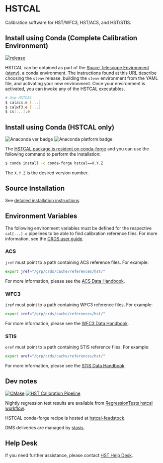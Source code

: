 # HSTCAL

Calibration software for HST/WFC3, HST/ACS, and HST/STIS.

## Install using Conda (Complete Calibration Environment)

[![release](https://img.shields.io/github/v/release/spacetelescope/stenv)](https://github.com/spacetelescope/stenv/releases)

HSTCAL can be obtained as part of the
[Space Telescope Environment (stenv)](https://stenv.readthedocs.io/en/latest/), 
a conda environment.  The instructions found at this URL describe 
choosing the ``stenv`` release, building the ``stenv``
environment from the YAML file, and activating your new environment. Once your environment
is activated, you can invoke any of the HSTCAL executables.

```bash
# Use HSTCAL
$ calacs.e [...]
$ calwf3.e [...]
$ cs[...].e
```

## Install using Conda (HSTCAL only)

![Anaconda ver badge](https://anaconda.org/conda-forge/hstcal/badges/version.svg)
![Anaconda platform badge](https://anaconda.org/conda-forge/hstcal/badges/platforms.svg)

The [HSTCAL package is resident on conda-forge](https://anaconda.org/conda-forge/hstcal)
and you can use the following command to perform the installation:

```bash
$ conda install -c conda-forge hstcal==X.Y.Z
```
The `X.Y.Z` is the desired version number.

## Source Installation

See [detailed installation instructions](INSTALL.md).

## Environment Variables

The following environment variables must be defined for the respective `cal[...].e` pipelines
to be able to find calibration reference files. For more information, see the
[CRDS user guide](https://hst-crds.stsci.edu/static/users_guide/index.html).

### ACS

`jref` must point to a path containing ACS reference files. For example:

```bash
export jref="/grp/crds/cache/references/hst/"
```

For more information, please see the [ACS Data Handbook](https://hst-docs.stsci.edu/acsdhb). 

### WFC3

`iref` must point to a path containing WFC3 reference files. For example:

```bash
export iref="/grp/crds/cache/references/hst/"
```

For more information, please see the [WFC3 Data Handbook](https://hst-docs.stsci.edu/wfc3dhb).

### STIS

`oref` must point to a path containing STIS reference files. For example:

```bash
export oref="/grp/crds/cache/references/hst/"
```

For more information, please see the [STIS Data Handbook](https://hst-docs.stsci.edu/stisdhb). 

## Dev notes

[![CMake](https://github.com/spacetelescope/hstcal/actions/workflows/cmake.yml/badge.svg?branch=main)](https://github.com/spacetelescope/hstcal/actions/workflows/cmake.yml)
[![HST Calibration Pipeline](https://github.com/spacetelescope/RegressionTests/actions/workflows/hstcal.yml/badge.svg?branch=main)](https://github.com/spacetelescope/RegressionTests/actions/workflows/hstcal.yml)

Nightly regression test results are available from
[RegressionTests hstcal workflow](https://github.com/spacetelescope/RegressionTests/actions/workflows/hstcal.yml).

HSTCAL conda-forge recipe is hosted at [hstcal-feedstock](https://github.com/conda-forge/hstcal-feedstock/).

DMS deliveries are managed by [stasis](https://github.com/spacetelescope/stasis).

## Help Desk

If you need further assistance, please contact [HST Help Desk](https://hsthelp.stsci.edu).

